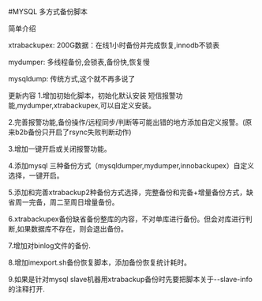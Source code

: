 

#MYSQL 多方式备份脚本

简单介绍

xtrabackupex: 200G数据：在线1小时备份并完成恢复,innodb不锁表

mydumper: 多线程备份,会锁表,备份快,恢复慢

mysqldump: 传统方式,这个就不再多说了



更新内容
1.增加初始化脚本，初始化默认安装 短信报警功能,mydumper,xtrabackupex,可以自定义安装。

2.完善报警功能,备份操作/远程同步/判断等可能出错的地方添加自定义报警。(原来b2b备份只开启了rsync失败判断动作)

3.增加一键开启或关闭报警功能。

4.添加mysql 三种备份方式（mysqldumper,mydumper,innobackupex）自定义选择，一键开启。

5.添加和完善xtrabackup2种备份方式选择，完整备份和完备+增量备份方式，缺省周一完备，周二至周日增量备份。

6.xtrabackupex备份缺省备份整库的内容，不对单库进行备份。但会对库进行判断,如果数据库不存在，则会退出备份。

7.增加对binlog文件的备份.

8.增加imexport.sh备份恢复脚本，添加备份恢复统计耗时。

9.如果是针对mysql slave机器用xtrabackup备份时先要把脚本关于--slave-info的注释打开.